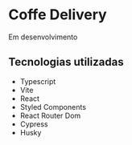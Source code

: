 # Coffe Delivery

Em desenvolvimento

## Tecnologias utilizadas

- Typescript
- Vite
- React
- Styled Components
- React Router Dom
- Cypress
- Husky
